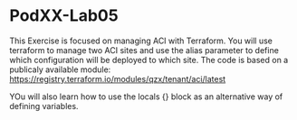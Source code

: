 # PodXX-Lab05
This Exercise is focused on managing ACI with Terraform. You will use terraform to manage two ACI sites and use the alias parameter to define which configuration will be deployed to which site. The code is based on a publicaly available module:
https://registry.terraform.io/modules/qzx/tenant/aci/latest

YOu will also learn how to use the locals {} block as an alternative way of defining variables.
